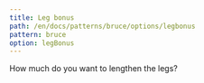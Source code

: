 ```yaml
---
title: Leg bonus
path: /en/docs/patterns/bruce/options/legbonus
pattern: bruce
option: legBonus
---
```


How much do you want to lengthen the legs?
